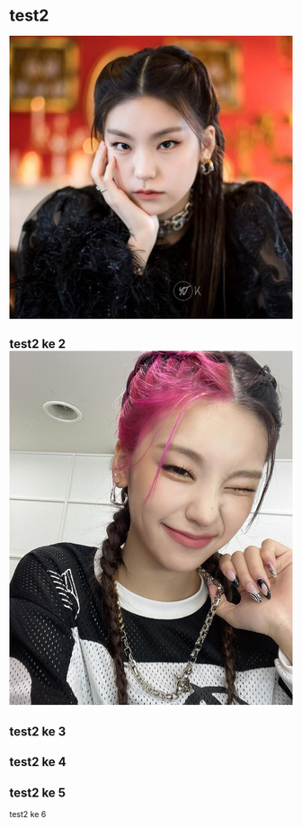 # test2

![y](Yeji.jpg)

test2 ke 2
![y](Yeji2.jpg)
---
test2 ke 3
---
test2 ke 4
---
test2 ke 5
---
test2 ke 6